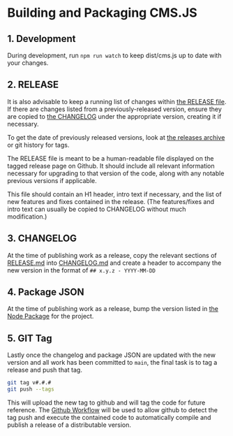 # Building and Packaging CMS.JS


## 1. Development

During development, run `npm run watch` to keep dist/cms.js up to date with your changes.


## 2. RELEASE

It is also advisable to keep a running list of changes within [the RELEASE file](RELEASE.md).  
If there are changes listed from a previously-released version, ensure they are copied to [the CHANGELOG](CHANGELOG.md)
under the appropriate version, creating it if necessary.

To get the date of previously released versions, look at [the releases archive](https://github.com/cdp1337/cms.js/releases) or git history for tags.

The RELEASE file is meant to be a human-readable file displayed on the tagged release page on Github.  It should include all relevant information necessary for upgrading to that version of the code, along with any notable previous versions if applicable.

This file should contain an H1 header, intro text if necessary, and the list of new features and fixes contained in the release.
(The features/fixes and intro text can usually be copied to CHANGELOG without much modification.)


## 3. CHANGELOG

At the time of publishing work as a release, copy the relevant sections of [RELEASE.md](RELEASE.md) into [CHANGELOG.md](CHANGELOG.md)
and create a header to accompany the new version in the format of `## x.y.z - YYYY-MM-DD`


## 4. Package JSON

At the time of publishing work as a release, bump the version listed in [the Node Package](package.json) for the project.


## 5. GIT Tag

Lastly once the changelog and package JSON are updated with the new version and all work has been committed to `main`, the final task is to tag a release and push that tag.

```bash
git tag v#.#.#
git push --tags
```

This will upload the new tag to github and will tag the code for future reference.
The [Github Workflow](.github/workflows/release.yml) will be used to allow github to detect the tag push
and execute the contained code to automatically compile and publish a release of a distributable version.